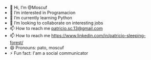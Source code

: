- 👋 Hi, I’m @Moscuf
- 👀 I’m interested in Programacion
- 🌱 I’m currently learning Python 
- 💞️ I’m looking to collaborate on interesting jobs
- 📫 How to reach me patricio.sc.13@gmail.com
- 📫 How to reach me https://www.linkedin.com/in/patricio-sleeping-forest/
- 😄 Pronouns: pato, moscuf
- ⚡ Fun fact: I'am a social communicator
<!---
Moscuf/Moscuf is a ✨ special ✨ repository because its `README.md` (this file) appears on your GitHub profile.
You can click the Preview link to take a look at your changes.
--->
